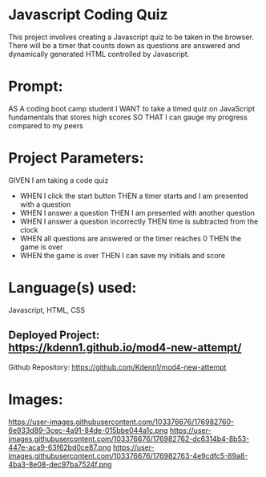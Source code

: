 # Javascript Coding Quiz
This project involves creating a Javascript quiz to be taken in the browser.
There will be a timer that counts down as questions are answered and dynamically
generated HTML controlled by Javascript.  

# Prompt: 
AS A coding boot camp student
I WANT to take a timed quiz on JavaScript fundamentals that stores high scores
SO THAT I can gauge my progress compared to my peers

# Project Parameters:
GIVEN I am taking a code quiz

- WHEN I click the start button
THEN a timer starts and I am presented with a question
- WHEN I answer a question
THEN I am presented with another question
- WHEN I answer a question incorrectly
THEN time is subtracted from the clock
- WHEN all questions are answered or the timer reaches 0
THEN the game is over
- WHEN the game is over
THEN I can save my initials and score

# Language(s) used:
Javascript, HTML, CSS

## Deployed Project: https://kdenn1.github.io/mod4-new-attempt/
Github Repository: https://github.com/Kdenn1/mod4-new-attempt

# Images:
https://user-images.githubusercontent.com/103376676/176982760-6e933d89-3cec-4a91-84de-015bbe044a1c.png
https://user-images.githubusercontent.com/103376676/176982762-dc6314b4-8b53-447e-aca9-63f62bd0ce87.png
https://user-images.githubusercontent.com/103376676/176982763-4e9cdfc5-89a8-4ba3-8e08-dec97ba7524f.png




